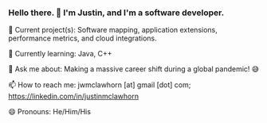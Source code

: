 ### Hello there. 👋 I'm Justin, and I'm a software developer.

🔭 Current project(s): Software mapping, application extensions, performance metrics, and cloud integrations.

🌱 Currently learning: Java, C++

💬 Ask me about: Making a massive career shift during a global pandemic! 😅

📫 How to reach me: jwmclawhorn [at] gmail [dot] com; https://linkedin.com/in/justinmclawhorn

😄 Pronouns: He/Him/His

<!--
**justinmcla/justinmcla** is a ✨ _special_ ✨ repository because its `README.md` (this file) appears on your GitHub profile.

Here are some ideas to get you started:

- 🔭 I’m currently working on ...
- 🌱 I’m currently learning ...
- 👯 I’m looking to collaborate on ...
- 🤔 I’m looking for help with ...
- 💬 Ask me about ...
- 📫 How to reach me: ...
- 😄 Pronouns: ...
- ⚡ Fun fact: ...
-->
